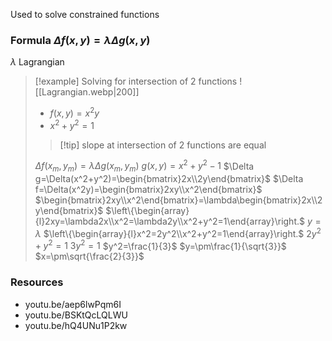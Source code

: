 Used to solve constrained functions
### Formula $\Delta f(x,y)=\lambda\Delta g(x,y)$
$\lambda$ Lagrangian
> [!example] Solving for intersection of 2 functions
> ![[Lagrangian.webp|200]]
> - $f(x,y)=x^2y$
> - $x^2+y^2=1$
> > [!tip] slope at intersection of 2 functions are equal
>
> $\Delta f(x_m,y_m)=\lambda\Delta g(x_m,y_m)$
> $g(x,y)=x^2+y^2-1$
> $\Delta g=\Delta(x^2+y^2)=\begin{bmatrix}2x\\2y\end{bmatrix}$
> $\Delta f=\Delta(x^2y)=\begin{bmatrix}2xy\\x^2\end{bmatrix}$
> $\begin{bmatrix}2xy\\x^2\end{bmatrix}=\lambda\begin{bmatrix}2x\\2y\end{bmatrix}$
> $\left\{\begin{array}{l}2xy=\lambda2x\\x^2=\lambda2y\\x^2+y^2=1\end{array}\right.$
> $y=\lambda$
> $\left\{\begin{array}{l}x^2=2y^2\\x^2+y^2=1\end{array}\right.$
> $2y^2+y^2=1$
> $3y^2=1$
> $y^2=\frac{1}{3}$
> $y=\pm\frac{1}{\sqrt{3}}$
> $x=\pm\sqrt{\frac{2}{3}}$
### Resources 
- youtu.be/aep6lwPqm6I
- youtu.be/BSKtQcLQLWU
- youtu.be/hQ4UNu1P2kw
